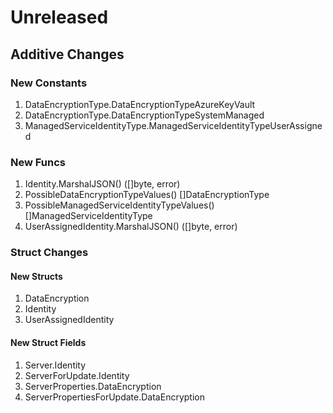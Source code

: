 # Unreleased

## Additive Changes

### New Constants

1. DataEncryptionType.DataEncryptionTypeAzureKeyVault
1. DataEncryptionType.DataEncryptionTypeSystemManaged
1. ManagedServiceIdentityType.ManagedServiceIdentityTypeUserAssigned

### New Funcs

1. Identity.MarshalJSON() ([]byte, error)
1. PossibleDataEncryptionTypeValues() []DataEncryptionType
1. PossibleManagedServiceIdentityTypeValues() []ManagedServiceIdentityType
1. UserAssignedIdentity.MarshalJSON() ([]byte, error)

### Struct Changes

#### New Structs

1. DataEncryption
1. Identity
1. UserAssignedIdentity

#### New Struct Fields

1. Server.Identity
1. ServerForUpdate.Identity
1. ServerProperties.DataEncryption
1. ServerPropertiesForUpdate.DataEncryption
